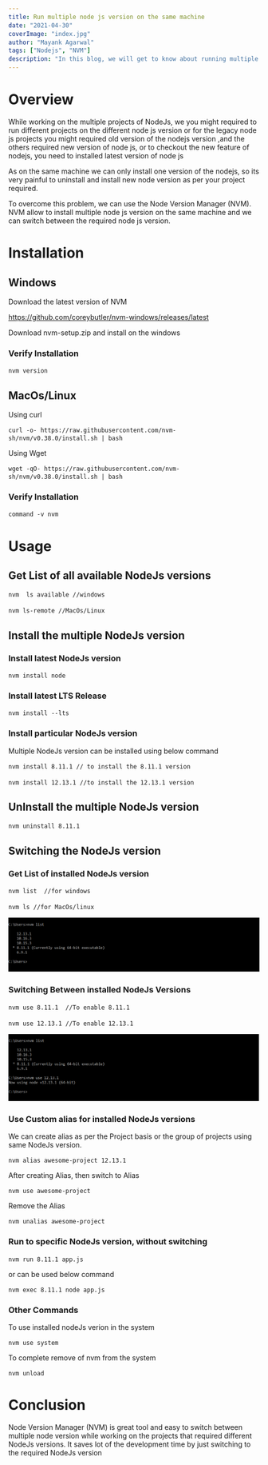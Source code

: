 ```yaml
---
title: Run multiple node js version on the same machine
date: "2021-04-30"
coverImage: "index.jpg"
author: "Mayank Agarwal"
tags: ["Nodejs", "NVM"]
description: "In this blog, we will get to know about running multiple node js version on the same machine."
---
```

# Overview
While working on the multiple projects of NodeJs, we you might required to run different projects on the different node js version or for the legacy node js projects you might required old version of the nodejs version ,and the others required new version of node js, or to checkout the new feature of nodejs, you need to installed latest version of node js 

As on the same machine we can only install one version of the nodejs, so its very painful to uninstall and install new node version as per your project required.

To overcome this problem, we can use the Node Version Manager (NVM). NVM allow to install multiple node js version on the same machine and we can switch between the required node js version.


# Installation
## Windows

Download the latest version of NVM

https://github.com/coreybutler/nvm-windows/releases/latest

Download nvm-setup.zip and install on the windows

### Verify Installation
```
nvm version
```

## MacOs/Linux

Using curl
```
curl -o- https://raw.githubusercontent.com/nvm-sh/nvm/v0.38.0/install.sh | bash
```
Using Wget
```
wget -qO- https://raw.githubusercontent.com/nvm-sh/nvm/v0.38.0/install.sh | bash
```
### Verify Installation
```
command -v nvm
```

# Usage

##  Get List of all available NodeJs versions
```
nvm  ls available //windows

nvm ls-remote //MacOs/Linux
```

## Install the multiple NodeJs version
### Install latest NodeJs version
```
nvm install node
```
### Install latest LTS Release 
```
nvm install --lts
```
### Install particular NodeJs version
Multiple NodeJs version can be installed using below command
```
nvm install 8.11.1 // to install the 8.11.1 version

nvm install 12.13.1 //to install the 12.13.1 version
```
## UnInstall the multiple NodeJs version
```
nvm uninstall 8.11.1
```

## Switching the NodeJs version
### Get List of installed NodeJs version
```
nvm list  //for windows

nvm ls //for MacOs/linux
```
![nvm list](./images/nvm-list.png)

### Switching Between installed NodeJs Versions
```
nvm use 8.11.1  //To enable 8.11.1

nvm use 12.13.1 //To enable 12.13.1

```
![nvm use](./images/nvm-use.png)

### Use Custom alias for installed NodeJs versions
We can create alias as per the Project basis or the group of projects using same NodeJs version.
```
nvm alias awesome-project 12.13.1
```
After creating Alias, then switch to Alias
```
nvm use awesome-project
```
Remove the Alias
```
nvm unalias awesome-project
```

### Run to specific NodeJs version, without switching
```
nvm run 8.11.1 app.js
```
or can be used below command
```
nvm exec 8.11.1 node app.js
```

### Other Commands
To use installed nodeJs verion in the system
```
nvm use system
```
To complete remove of nvm from the system
```
nvm unload 
```
# Conclusion
Node Version Manager (NVM) is great tool and easy to switch between multiple node version while working on the projects that required different NodeJs versions. It saves lot of the development time by just switching to the required NodeJs version